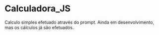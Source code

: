 # Calculadora_JS
Calculo simples efetuado através do prompt.
Ainda em desenvolvimento, mas os cálculos já são efetuados.
